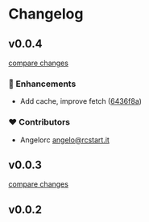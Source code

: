 # Changelog

## v0.0.4

[compare changes](https://github.com/angelorc/cosmos-fetch/compare/v0.0.3...v0.0.4)

### 🚀 Enhancements

- Add cache, improve fetch ([6436f8a](https://github.com/angelorc/cosmos-fetch/commit/6436f8a))

### ❤️ Contributors

- Angelorc <angelo@rcstart.it>

## v0.0.3

[compare changes](https://github.com/angelorc/cosmos-fetch/compare/v0.0.2...v0.0.3)

## v0.0.2
